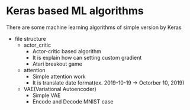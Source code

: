 Keras based ML algorithms
=========================

There are some machine learning algorithms of simple version by Keras    

- file structure    
    - actor_critic    
        - Actor-critic based algorithm    
        - It is explain how can setting custom gradient    
        - Atari breakout game    
    - attention    
        - Simple attention work    
        - It is translate date format(ex. 2019-10-19 -> Octorber 10, 2019)    
    - VAE(Variational Autoencoder)    
        - Simple VAE
        - Encode and Decode MNIST case

